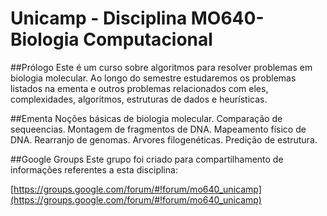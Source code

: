 # Unicamp - Disciplina MO640- Biologia Computacional

##Prólogo 
Este é um curso sobre algoritmos para resolver problemas em biologia molecular.  Ao longo do semestre estudaremos os problemas listados na ementa e outros problemas relacionados com eles, complexidades, algoritmos, estruturas de dados e heurísticas.  

##Ementa
Noções  básicas  de  biologia  molecular.    Comparação  de  sequeencias.    Montagem  de fragmentos de DNA.  Mapeamento físico de DNA.  Rearranjo de genomas. Arvores  filogenéticas. Predição de estrutura.

##Google Groups
Este grupo foi criado para compartilhamento de informações referentes a esta disciplina:

[https://groups.google.com/forum/#!forum/mo640_unicamp](https://groups.google.com/forum/#!forum/mo640_unicamp)
